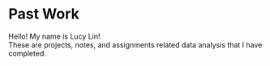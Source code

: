 # Past Work
Hello! My name is Lucy Lin!  
These are projects, notes, and assignments related data analysis that I have completed. 
